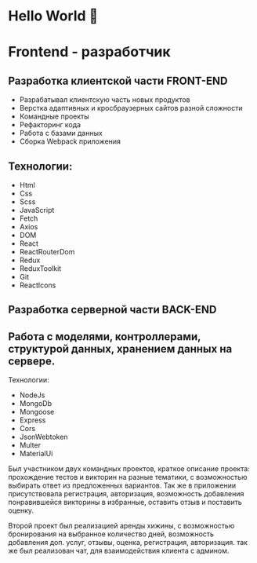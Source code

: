 # Hello World 👋

# Frontend - разработчик
## Разработка клиентской части FRONT-END

* Разрабатывал клиентскую часть новых продуктов
* Верстка адаптивных и кросбраузерных сайтов разной сложности
* Командные проекты
* Рефакторинг кода
* Работа с базами данных
* Сборка Webpack приложения

## Технологии:
* Html
* Css
* Scss
* JavaScript
* Fetch
* Axios
* DOM
* React
* ReactRouterDom
* Redux
* ReduxToolkit
* Git
* ReactIcons

## Разработка серверной части BACK-END

## Работа с моделями, контроллерами, структурой данных, хранением данных на сервере.
Технологии:
* NodeJs
* MongoDb
* Mongoose
* Express
* Cors
* JsonWebtoken
* Multer
* MaterialUi


Был участником двух командных проектов, краткое описание проекта: прохождение тестов и викторин на разные тематики, с возможностью выбирать ответ из предложенных вариантов. Так же в приложении присутствовала регистрация, авторизация, возможность добавления понравившейся викторины в избранные, оставить отзыв и поставить оценку.

Второй проект был реализацией аренды хижины, с возможностью бронирования на выбранное количество дней, возможность добавления доп. услуг, отзывы, оценка, регистрация, авторизация. так же был реализован чат, для взаимодействия клиента с админом.
